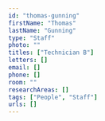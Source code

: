 ```yaml
---
id: "thomas-gunning"
firstName: "Thomas"
lastName: "Gunning"
type: "Staff"
photo: ""
titles: ["Technician B"]
letters: []
email: []
phone: []
room: ""
researchAreas: []
tags: ["People", "Staff"]
urls: []
---
```

